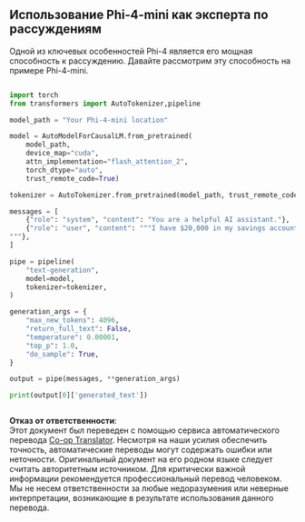<!--
CO_OP_TRANSLATOR_METADATA:
{
  "original_hash": "a9f1b650e11fec4e2790754b7a77cb23",
  "translation_date": "2025-03-27T12:44:27+00:00",
  "source_file": "md\\02.Application\\03.AdvancedReasoning\\Phi4\\AdvancedResoningPhi4mini\\README.md",
  "language_code": "ru"
}
-->
## **Использование Phi-4-mini как эксперта по рассуждениям**

Одной из ключевых особенностей Phi-4 является его мощная способность к рассуждению. Давайте рассмотрим эту способность на примере Phi-4-mini.

```python

import torch
from transformers import AutoTokenizer,pipeline

model_path = "Your Phi-4-mini location"

model = AutoModelForCausalLM.from_pretrained(
    model_path,
    device_map="cuda",
    attn_implementation="flash_attention_2",
    torch_dtype="auto",
    trust_remote_code=True)

tokenizer = AutoTokenizer.from_pretrained(model_path, trust_remote_code=True)

messages = [
    {"role": "system", "content": "You are a helpful AI assistant."},
    {"role": "user", "content": """I have $20,000 in my savings account, where I receive a 4% profit per year and payments twice a year. Can you please tell me how long it will take for me to become a millionaire? Thinks step by step carefully.
"""},
]

pipe = pipeline(
    "text-generation",
    model=model,
    tokenizer=tokenizer,
)

generation_args = {
    "max_new_tokens": 4096,
    "return_full_text": False,
    "temperature": 0.00001,
    "top_p": 1.0,
    "do_sample": True,
}

output = pipe(messages, **generation_args)

print(output[0]['generated_text'])



```

**Отказ от ответственности**:  
Этот документ был переведен с помощью сервиса автоматического перевода [Co-op Translator](https://github.com/Azure/co-op-translator). Несмотря на наши усилия обеспечить точность, автоматические переводы могут содержать ошибки или неточности. Оригинальный документ на его родном языке следует считать авторитетным источником. Для критически важной информации рекомендуется профессиональный перевод человеком. Мы не несем ответственности за любые недоразумения или неверные интерпретации, возникающие в результате использования данного перевода.